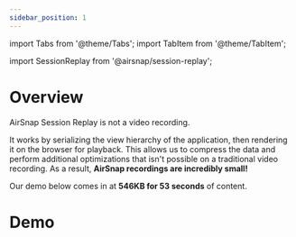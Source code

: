 ```yaml
---
sidebar_position: 1
---
```


import Tabs from '@theme/Tabs';
import TabItem from '@theme/TabItem';

import SessionReplay from '@airsnap/session-replay';

# Overview

AirSnap Session Replay is not a video recording.

It works by serializing the view hierarchy of the application, then rendering it on the browser for playback. This allows us to compress the data and perform additional optimizations that isn't possible on a traditional video recording. As a result, **AirSnap recordings are incredibly small!**

Our demo below comes in at **546KB for 53 seconds** of content.

# Demo

<div style={{ height: 700 }}>
<SessionReplay.ReplayProvider url="/session/session-demo.asnp" fps={5}>
<SessionReplay.Replayer />
</SessionReplay.ReplayProvider>
</div>

